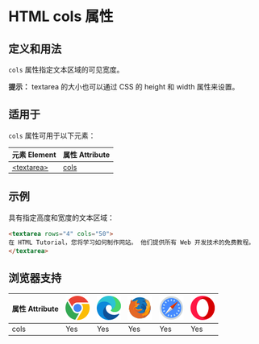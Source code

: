HTML cols 属性
===

## 定义和用法

`cols` 属性指定文本区域的可见宽度。

**提示：** textarea 的大小也可以通过 CSS 的 height 和 width 属性来设置。

## 适用于

`cols` 属性可用于以下元素：

| 元素 Element | 属性 Attribute |
| ----- | ----- |
| [\<textarea>](../tags/textarea.md) | [cols](../tags/textarea_cols.md) |

## 示例

具有指定高度和宽度的文本区域：

```html idoc:preview:iframe
<textarea rows="4" cols="50">
在 HTML Tutorial，您将学习如何制作网站。 他们提供所有 Web 开发技术的免费教程。
</textarea>
```
<!--rehype:style=height: 120px;-->

## 浏览器支持

| 属性 Attribute | ![chrome][1] | ![edge][2] | ![firefox][3] | ![safari][4] | ![opera][5] |
| ------- | --- | --- | --- | --- | --- |
| cols      | Yes | Yes | Yes | Yes | Yes |


[1]: ../assets/chrome.svg
[2]: ../assets/edge.svg
[3]: ../assets/firefox.svg
[4]: ../assets/safari.svg
[5]: ../assets/opera.svg
